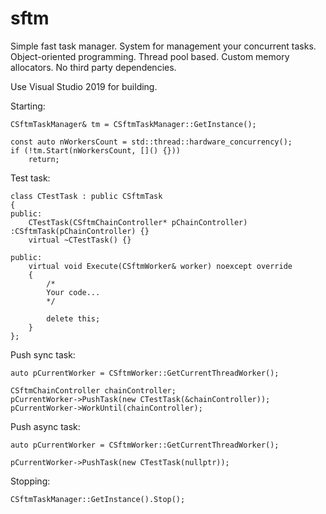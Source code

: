 # sftm
Simple fast task manager. 
System for management your concurrent tasks. Object-oriented programming. Thread pool based. Custom memory allocators. No third party dependencies.

Use Visual Studio 2019 for building.

Starting:
```
CSftmTaskManager& tm = CSftmTaskManager::GetInstance();

const auto nWorkersCount = std::thread::hardware_concurrency();
if (!tm.Start(nWorkersCount, []() {}))
    return;
```
Test task:
```
class CTestTask : public CSftmTask
{
public:
    CTestTask(CSftmChainController* pChainController) :CSftmTask(pChainController) {}
    virtual ~CTestTask() {}

public:
    virtual void Execute(CSftmWorker& worker) noexcept override
    {
        /*
        Your code...
        */
        
        delete this;
    }
};
```
Push sync task:
```
auto pCurrentWorker = CSftmWorker::GetCurrentThreadWorker();

CSftmChainController chainController;
pCurrentWorker->PushTask(new CTestTask(&chainController));
pCurrentWorker->WorkUntil(chainController);
```
Push async task:
```
auto pCurrentWorker = CSftmWorker::GetCurrentThreadWorker();

pCurrentWorker->PushTask(new CTestTask(nullptr));
```
Stopping:
```
CSftmTaskManager::GetInstance().Stop();
```
